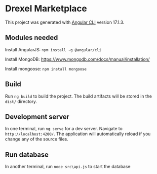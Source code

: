 # Drexel Marketplace

This project was generated with [Angular CLI](https://github.com/angular/angular-cli) version 17.1.3.

## Modules needed

Install AngularJS: `npm install -g @angular/cli`

Install MongoDB: https://www.mongodb.com/docs/manual/installation/

Install mongoose: `npm install mongoose`

## Build

Run `ng build` to build the project. The build artifacts will be stored in the `dist/` directory.

## Development server

In one terminal, run `ng serve` for a dev server. Navigate to `http://localhost:4200/`. The application will automatically reload if you change any of the source files.

## Run database

In another terminal, run `node src\api.js` to start the database
